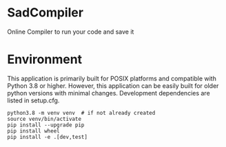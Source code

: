 # SadCompiler
Online Compiler to run your code and save it
# Environment
This application is primarily built for POSIX platforms and compatible with Python 3.8 or higher. However, this application can be easily built for older python versions with minimal changes. Development dependencies are listed in setup.cfg.
```
python3.8 -m venv venv  # if not already created
source venv/bin/activate
pip install --upgrade pip
pip install wheel
pip install -e .[dev,test]
